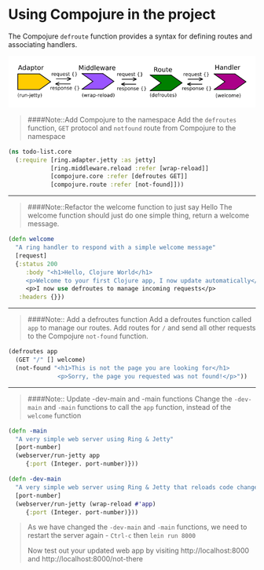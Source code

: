 # Using Compojure in the project

The Compojure `defroute` function provides a syntax for defining routes and associating handlers.

![Ring - adding defroutes to manage routes](../images/clojure-ring-adaptor-middleware-route--handler-wrap-reload.png)


> ####Note::Add Compojure to the namespace
> Add the `defroutes` function, `GET` protocol and `notfound` route from Compojure to the namespace
>
```clojure
(ns todo-list.core
  (:require [ring.adapter.jetty :as jetty]
            [ring.middleware.reload :refer [wrap-reload]]
            [compojure.core :refer [defroutes GET]]
            [compojure.route :refer [not-found]]))
```

---

> ####Note::Refactor the welcome function to just say Hello
> The welcome function should just do one simple thing, return a welcome message.
>
```clojure
(defn welcome
  "A ring handler to respond with a simple welcome message"
  [request]
  {:status 200
     :body "<h1>Hello, Clojure World</h1>
     <p>Welcome to your first Clojure app, I now update automatically</p>"
     <p>I now use defroutes to manage incoming requests</p>
   :headers {}})
```

---

> ####Note:: Add a defroutes function
> Add a defroutes function called `app` to manage our routes.  Add routes for `/` and send all other requests to the Compojure `not-found` function.
>
```clojure
(defroutes app
  (GET "/" [] welcome)
  (not-found "<h1>This is not the page you are looking for</h1>
              <p>Sorry, the page you requested was not found!</p>"))
```

---

> ####Note:: Update -dev-main and -main functions
> Change the `-dev-main` and `-main` functions to call the `app` function, instead of the `welcome` function
>
```clojure
(defn -main
  "A very simple web server using Ring & Jetty"
  [port-number]
  (webserver/run-jetty app
     {:port (Integer. port-number)}))
```
```clojure
(defn -dev-main
  "A very simple web server using Ring & Jetty that reloads code changes via the development profile of Leiningen"
  [port-number]
  (webserver/run-jetty (wrap-reload #'app)
     {:port (Integer. port-number)}))
```
>
> As we have changed the `-dev-main` and `-main` functions, we need to restart the server again - `Ctrl-c` then `lein run 8000`
>
>  Now test out your updated web app by visiting http://localhost:8000 and http://localhost:8000/not-there
